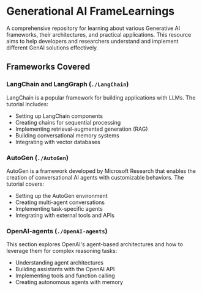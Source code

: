 # Generational AI FrameLearnings

A comprehensive repository for learning about various Generative AI frameworks, their architectures, and practical applications. This resource aims to help developers and researchers understand and implement different GenAI solutions effectively.

## Frameworks Covered

### LangChain and LangGraph (`./LangChain`)
LangChain is a popular framework for building applications with LLMs. The tutorial includes:
- Setting up LangChain components
- Creating chains for sequential processing
- Implementing retrieval-augmented generation (RAG)
- Building conversational memory systems
- Integrating with vector databases

### AutoGen (`./AutoGen`)
AutoGen is a framework developed by Microsoft Research that enables the creation of conversational AI agents with customizable behaviors. The tutorial covers:
- Setting up the AutoGen environment
- Creating multi-agent conversations
- Implementing task-specific agents
- Integrating with external tools and APIs

### OpenAI-agents (`./OpenAI-agents`)
This section explores OpenAI's agent-based architectures and how to leverage them for complex reasoning tasks:
- Understanding agent architectures
- Building assistants with the OpenAI API
- Implementing tools and function calling
- Creating autonomous agents with memory

